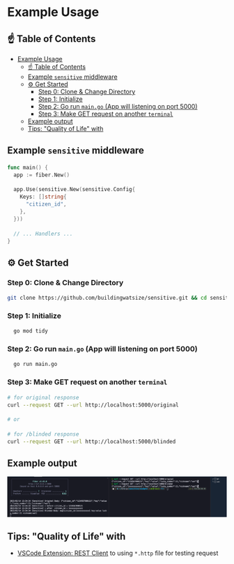 # Example Usage

## ☝️ Table of Contents

- [Example Usage](#example-usage)
  - [☝️ Table of Contents](#️-table-of-contents)
  - [Example `sensitive` middleware](#example-sensitive-middleware)
  - [⚙ Get Started](#-get-started)
    - [Step 0: Clone \& Change Directory](#step-0-clone--change-directory)
    - [Step 1: Initialize](#step-1-initialize)
    - [Step 2: Go run `main.go` (App will listening on port 5000)](#step-2-go-run-maingo-app-will-listening-on-port-5000)
    - [Step 3: Make GET request on another `terminal`](#step-3-make-get-request-on-another-terminal)
  - [Example output](#example-output)
  - [Tips: "Quality of Life" with](#tips-quality-of-life-with)

## Example `sensitive` middleware

```go
func main() {
  app := fiber.New()

  app.Use(sensitive.New(sensitive.Config{
    Keys: []string{
      "citizen_id",
    },
  }))
  
  // ... Handlers ...
}
```

## ⚙ Get Started

### Step 0: Clone & Change Directory

```bash
git clone https://github.com/buildingwatsize/sensitive.git && cd sensitive/example
```

### Step 1: Initialize

```bash
  go mod tidy
```

### Step 2: Go run `main.go` (App will listening on port 5000)

```bash
  go run main.go
```

### Step 3: Make GET request on another `terminal`

```bash
# for original response
curl --request GET --url http://localhost:5000/original

# or

# for /blinded response
curl --request GET --url http://localhost:5000/blinded
```

## Example output

![docs/example-output.png](docs/example-output.png)

## Tips: "Quality of Life" with

- [VSCode Extension: REST Client](https://marketplace.visualstudio.com/items?itemName=humao.rest-client) to using `*.http` file for testing request
